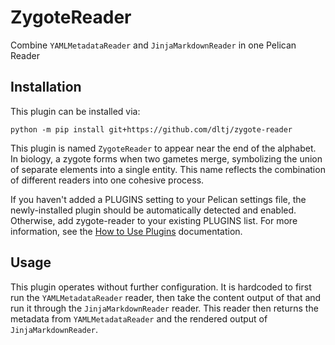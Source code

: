 # ZygoteReader

Combine `YAMLMetadataReader` and `JinjaMarkdownReader` in one Pelican Reader

## Installation

This plugin can be installed via:

    python -m pip install git+https://github.com/dltj/zygote-reader

This plugin is named `ZygoteReader` to appear near the end of the alphabet. 
In biology, a zygote forms when two gametes merge, symbolizing the union of separate elements into a single entity. 
This name reflects the combination of different readers into one cohesive process.

If you haven't added a PLUGINS setting to your Pelican settings file, the newly-installed plugin should be automatically detected and enabled. 
Otherwise, add zygote-reader to your existing PLUGINS list. For more information, see the [How to Use Plugins](https://docs.getpelican.com/en/latest/plugins.html#how-to-use-plugins) documentation.

## Usage

This plugin operates without further configuration.
It is hardcoded to first run the `YAMLMetadataReader` reader, then take the content output of that and run it through the `JinjaMarkdownReader` reader.
This reader then returns the metadata from `YAMLMetadataReader` and the rendered output of `JinjaMarkdownReader`.
